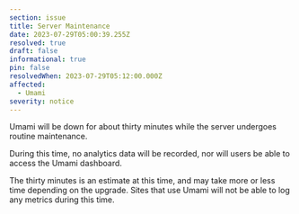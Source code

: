 ```yaml
---
section: issue
title: Server Maintenance
date: 2023-07-29T05:00:39.255Z
resolved: true
draft: false
informational: true
pin: false
resolvedWhen: 2023-07-29T05:12:00.000Z
affected:
  - Umami
severity: notice
---
```

Umami will be down for about thirty minutes while the server undergoes routine maintenance. 

During this time, no analytics data will be recorded, nor will users be able to access the Umami dashboard.

The thirty minutes is an estimate at this time, and may take more or less time depending on the upgrade. Sites that use Umami will not be able to log any metrics during this time.